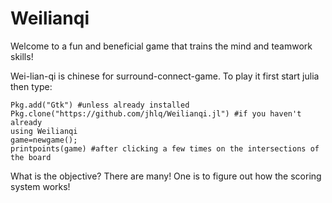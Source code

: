 # Weilianqi

Welcome to a fun and beneficial game that trains the mind and teamwork skills!

Wei-lian-qi is chinese for surround-connect-game. To play it first start julia then type:
```
Pkg.add("Gtk") #unless already installed
Pkg.clone("https://github.com/jhlq/Weilianqi.jl") #if you haven't already
using Weilianqi
game=newgame();
printpoints(game) #after clicking a few times on the intersections of the board
```

What is the objective? There are many! One is to figure out how the scoring system works!
